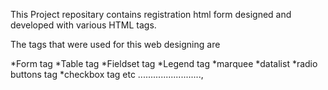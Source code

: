 This Project repositary contains registration html form designed and developed with various HTML tags. 

The tags that were used for this web designing are

*Form tag
*Table tag
*Fieldset tag
*Legend tag
*marquee
*datalist
*radio buttons tag
*checkbox tag
etc .........................,
